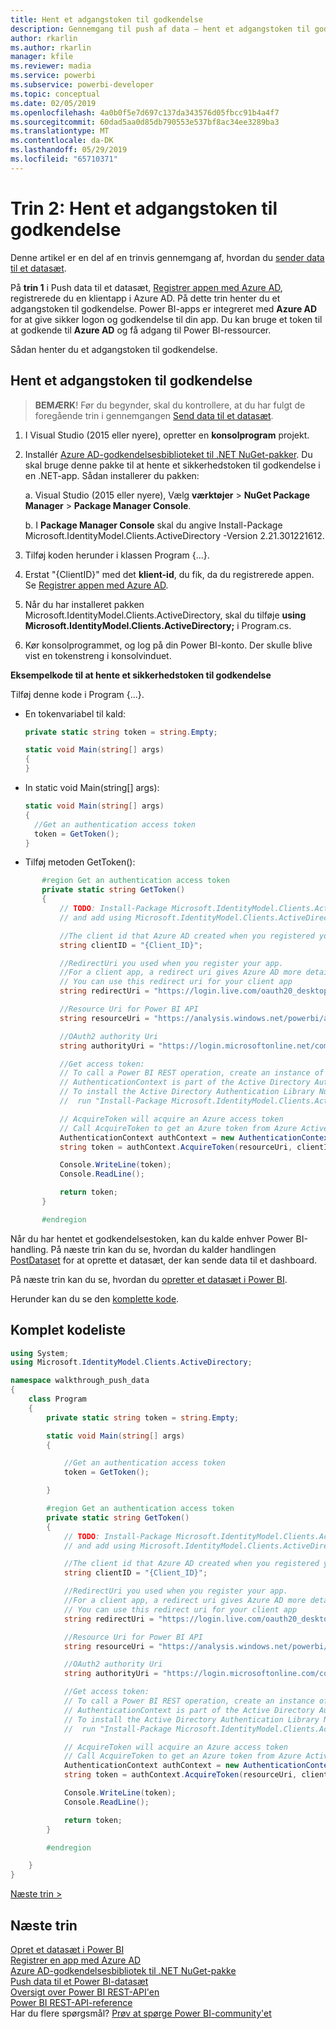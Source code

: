 ```yaml
---
title: Hent et adgangstoken til godkendelse
description: Gennemgang til push af data – hent et adgangstoken til godkendelse
author: rkarlin
ms.author: rkarlin
manager: kfile
ms.reviewer: madia
ms.service: powerbi
ms.subservice: powerbi-developer
ms.topic: conceptual
ms.date: 02/05/2019
ms.openlocfilehash: 4a0b0f5e7d697c137da343576d05fbcc91b4a4f7
ms.sourcegitcommit: 60dad5aa0d85db790553e537bf8ac34ee3289ba3
ms.translationtype: MT
ms.contentlocale: da-DK
ms.lasthandoff: 05/29/2019
ms.locfileid: "65710371"
---
```

# <a name="step-2-get-an-authentication-access-token"></a>Trin 2: Hent et adgangstoken til godkendelse

Denne artikel er en del af en trinvis gennemgang af, hvordan du [sender data til et datasæt](walkthrough-push-data.md).

På **trin 1** i Push data til et datasæt, [Registrer appen med Azure AD](walkthrough-push-data-register-app-with-azure-ad.md), registrerede du en klientapp i Azure AD. På dette trin henter du et adgangstoken til godkendelse. Power BI-apps er integreret med **Azure AD** for at give sikker logon og godkendelse til din app. Du kan bruge et token til at godkende til **Azure AD** og få adgang til Power BI-ressourcer.

Sådan henter du et adgangstoken til godkendelse.

## <a name="get-an-authentication-access-token"></a>Hent et adgangstoken til godkendelse

> **BEMÆRK**! Før du begynder, skal du kontrollere, at du har fulgt de foregående trin i gennemgangen [Send data til et datasæt](walkthrough-push-data.md).

1. I Visual Studio (2015 eller nyere), opretter en **konsolprogram** projekt.
2. Installér [Azure AD-godkendelsesbiblioteket til .NET NuGet-pakker](https://www.nuget.org/packages/Microsoft.IdentityModel.Clients.ActiveDirectory/2.22.302111727). Du skal bruge denne pakke til at hente et sikkerhedstoken til godkendelse i en .NET-app. Sådan installerer du pakken:

     a. Visual Studio (2015 eller nyere), Vælg **værktøjer** > **NuGet Package Manager** > **Package Manager Console**.

     b. I **Package Manager Console** skal du angive Install-Package Microsoft.IdentityModel.Clients.ActiveDirectory -Version 2.21.301221612.
3. Tilføj koden herunder i klassen Program {...}.
4. Erstat "{ClientID}" med det **klient-id**, du fik, da du registrerede appen. Se [Registrer appen med Azure AD](walkthrough-push-data-register-app-with-azure-ad.md).
5. Når du har installeret pakken Microsoft.IdentityModel.Clients.ActiveDirectory, skal du tilføje **using Microsoft.IdentityModel.Clients.ActiveDirectory;** i Program.cs.
6. Kør konsolprogrammet, og log på din Power BI-konto. Der skulle blive vist en tokenstreng i konsolvinduet.

**Eksempelkode til at hente et sikkerhedstoken til godkendelse**

Tilføj denne kode i Program {...}.

* En tokenvariabel til kald:
  
  ```csharp
  private static string token = string.Empty;
  
  static void Main(string[] args)
  {
  }
  ```
* In static void Main(string[] args):
  
  ```csharp
  static void Main(string[] args)
  {
    //Get an authentication access token
    token = GetToken();
  }
  ```
* Tilføj metoden GetToken():

```csharp
       #region Get an authentication access token
       private static string GetToken()
       {
           // TODO: Install-Package Microsoft.IdentityModel.Clients.ActiveDirectory -Version 2.21.301221612
           // and add using Microsoft.IdentityModel.Clients.ActiveDirectory

           //The client id that Azure AD created when you registered your client app.
           string clientID = "{Client_ID}";

           //RedirectUri you used when you register your app.
           //For a client app, a redirect uri gives Azure AD more details on the application that it will authenticate.
           // You can use this redirect uri for your client app
           string redirectUri = "https://login.live.com/oauth20_desktop.srf";

           //Resource Uri for Power BI API
           string resourceUri = "https://analysis.windows.net/powerbi/api";

           //OAuth2 authority Uri
           string authorityUri = "https://login.microsoftonline.net/common/";

           //Get access token:
           // To call a Power BI REST operation, create an instance of AuthenticationContext and call AcquireToken
           // AuthenticationContext is part of the Active Directory Authentication Library NuGet package
           // To install the Active Directory Authentication Library NuGet package in Visual Studio,
           //  run "Install-Package Microsoft.IdentityModel.Clients.ActiveDirectory" from the nuget Package Manager Console.

           // AcquireToken will acquire an Azure access token
           // Call AcquireToken to get an Azure token from Azure Active Directory token issuance endpoint
           AuthenticationContext authContext = new AuthenticationContext(authorityUri);
           string token = authContext.AcquireToken(resourceUri, clientID, new Uri(redirectUri)).AccessToken;

           Console.WriteLine(token);
           Console.ReadLine();

           return token;
       }

       #endregion
```

Når du har hentet et godkendelsestoken, kan du kalde enhver Power BI-handling. På næste trin kan du se, hvordan du kalder handlingen [PostDataset](https://docs.microsoft.com/rest/api/power-bi/pushdatasets) for at oprette et datasæt, der kan sende data til et dashboard.

På næste trin kan du se, hvordan du [opretter et datasæt i Power BI](walkthrough-push-data-create-dataset.md).

Herunder kan du se den [komplette kode](#code).

<a name="code"/>

## <a name="complete-code-listing"></a>Komplet kodeliste

```csharp
using System;
using Microsoft.IdentityModel.Clients.ActiveDirectory;

namespace walkthrough_push_data
{
    class Program
    {
        private static string token = string.Empty;

        static void Main(string[] args)
        {

            //Get an authentication access token
            token = GetToken();

        }

        #region Get an authentication access token
        private static string GetToken()
        {
            // TODO: Install-Package Microsoft.IdentityModel.Clients.ActiveDirectory -Version 2.21.301221612
            // and add using Microsoft.IdentityModel.Clients.ActiveDirectory

            //The client id that Azure AD created when you registered your client app.
            string clientID = "{Client_ID}";

            //RedirectUri you used when you register your app.
            //For a client app, a redirect uri gives Azure AD more details on the application that it will authenticate.
            // You can use this redirect uri for your client app
            string redirectUri = "https://login.live.com/oauth20_desktop.srf";

            //Resource Uri for Power BI API
            string resourceUri = "https://analysis.windows.net/powerbi/api";

            //OAuth2 authority Uri
            string authorityUri = "https://login.microsoftonline.com/common/";

            //Get access token:
            // To call a Power BI REST operation, create an instance of AuthenticationContext and call AcquireToken
            // AuthenticationContext is part of the Active Directory Authentication Library NuGet package
            // To install the Active Directory Authentication Library NuGet package in Visual Studio,
            //  run "Install-Package Microsoft.IdentityModel.Clients.ActiveDirectory" from the nuget Package Manager Console.

            // AcquireToken will acquire an Azure access token
            // Call AcquireToken to get an Azure token from Azure Active Directory token issuance endpoint
            AuthenticationContext authContext = new AuthenticationContext(authorityUri);
            string token = authContext.AcquireToken(resourceUri, clientID, new Uri(redirectUri)).AccessToken;

            Console.WriteLine(token);
            Console.ReadLine();

            return token;
        }

        #endregion

    }
}
```

[Næste trin >](walkthrough-push-data-create-dataset.md)

## <a name="next-steps"></a>Næste trin

[Opret et datasæt i Power BI](walkthrough-push-data-create-dataset.md)  
[Registrer en app med Azure AD](walkthrough-push-data-register-app-with-azure-ad.md)  
[Azure AD-godkendelsesbibliotek til .NET NuGet-pakke](https://www.nuget.org/packages/Microsoft.IdentityModel.Clients.ActiveDirectory/)  
[Push data til et Power BI-datasæt](walkthrough-push-data.md)  
[Oversigt over Power BI REST-API'en](overview-of-power-bi-rest-api.md)  
[Power BI REST-API-reference](https://docs.microsoft.com/rest/api/power-bi/)  
Har du flere spørgsmål? [Prøv at spørge Power BI-community'et](http://community.powerbi.com/)